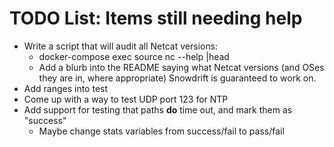 
# TODO List: Items still needing help

- Write a script that will audit all Netcat versions:
   - docker-compose exec source nc --help |head
   - Add a blurb into the README saying what Netcat versions (and OSes they are in, where appropriate) Snowdrift is guaranteed to work on.
- Add ranges into test
- Come up with a way to test UDP port 123 for NTP
- Add support for testing that paths **do** time out, and mark them as "success"
   - Maybe change stats variables from success/fail to pass/fail

